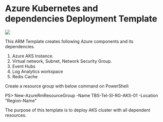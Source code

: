 # Azure Kubernetes and dependencies Deployment Template

<a href="https://azuredeploy.net/" target="_blank">
    <img src="https://azurecomcdn.azureedge.net/mediahandler/acomblog/media/Default/blog/deploybutton.png"/>
</a>

This ARM Template creates following Azure components and its dependencies.

1. Azure AKS Instance.
2. Virtual network, Subnet, Network Security Group.
3. Event Hubs
4. Log Analytics workspace
5. Redis Cache
 
Create a resource group with below command on PowerShell:

PS> New-AzureRmResourceGroup -Name TBS-Tel-SI-RG-AKS-01 -Location "Region-Name"

The purpose of this template is to deploy AKS cluster with all dependent resources.
